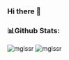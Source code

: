 ### Hi there 👋

<!--
**mglssr/mglssr** is a ✨ _special_ ✨ repository because its `README.md` (this file) appears on your GitHub profile.

Here are some ideas to get you started:

- 🔭 I’m currently working on ...
- 🌱 I’m currently learning ...
- 👯 I’m looking to collaborate on ...
- 🤔 I’m looking for help with ...
- 💬 Ask me about ...
- 📫 How to reach me: ...
- 😄 Pronouns: ...
- ⚡ Fun fact: ...
-->
### 📊Github Stats:
<img  src="https://github-readme-stats-mglssr.vercel.app//api?username=mglssr&show_icons=true&count_private=true&theme=cobalt&hide_border=true&hide=issues,contribs"  alt="mglssr" /> <img  src="hgithub-readme-stats-three-amber-84.vercel.app/
?username=mglssr&layout=compact&langs_count=8&hide=Shaderlab,HLSL&hide_border=true&theme=cobalt"  alt="mglssr" />
